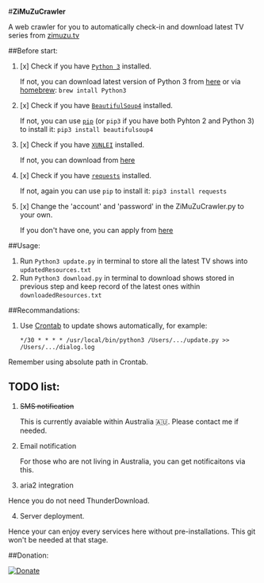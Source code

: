 #**ZiMuZuCrawler**

A web crawler for you to automatically check-in and download latest TV series from [zimuzu.tv](http://www.zimuzu.tv/)


##Before start:


1. [x] Check if you have [`Python 3`](https://docs.python.org/3/) installed. 
    
    If not, you can download latest version of Python 3 from [here](https://www.python.org/downloads/) 
    or via [homebrew](http://brew.sh/):
`brew intall Python3`


2. [x] Check if you have [`BeautifulSoup4`](https://www.crummy.com/software/BeautifulSoup/bs4/doc/) installed. 
    
    If not, you can use [`pip`](https://pip.pypa.io/en/latest/reference/pip_install/) (or `pip3` if you have both Pyhton 2 and Python 3) to install it:
`pip3 install beautifulsoup4`

3. [x] Check if you have [`XUNLEI`](http://www.xunlei.com/) installed.

    If not, you can download from [here](http://dl.xunlei.com/)

4. [x] Check if you have [`requests`](http://docs.python-requests.org/en/master/) installed. 
    
    If not, again you can use `pip` to install it:
`pip3 install requests`

5. [x] Change the 'account' and 'password' in the ZiMuZuCrawler.py to your own.

    If you don't have one, you can apply from [here](http://www.zimuzu.tv/user/reg)

##Usage:

1. Run `Python3 update.py` in terminal to store all the latest TV shows into `updatedResources.txt`
2. Run `Python3 download.py` in terminal to download shows stored in previous step and keep record of the latest ones within `downloadedResources.txt`


##Recommandations: 

    
1. Use [Crontab](http://www.adminschoice.com/crontab-quick-reference) to update shows automatically, for example:

	  `*/30 * * * * /usr/local/bin/python3 /Users/.../update.py >> /Users/.../dialog.log`

	
Remember using absolute path in Crontab.


## TODO list:
1. ~~SMS notification~~
    
    This is currently avaiable within Australia 🇦🇺. Please contact me if needed.
    
2. Email notification

    For those who are not living in Australia, you can get notificaitons via this.
    
3. aria2 integration

 Hence you do not need ThunderDownload.

4. Server deployment.

 Hence your can enjoy every services here without pre-installations. This git won't be needed at that stage. 

##Donation:

[![Donate](https://img.shields.io/badge/Donate-PayPal-green.svg)](https://www.paypal.me/DonggeLiu)

